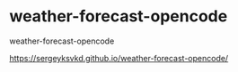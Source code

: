 # weather-forecast-opencode
weather-forecast-opencode

https://sergeyksvkd.github.io/weather-forecast-opencode/
